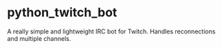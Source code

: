# python_twitch_bot
A really simple and lightweight IRC bot for Twitch. Handles reconnections and multiple channels.
